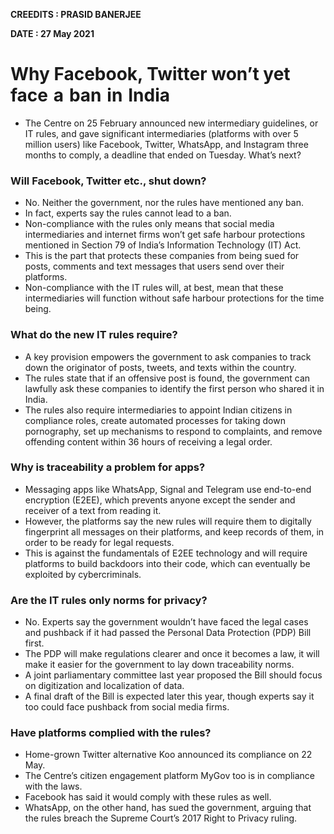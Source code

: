 **CREEDITS : PRASID BANERJEE**

**DATE : 27 May 2021**

# Why Facebook, Twitter won’t yet face  a  ban  in  India
- The Centre on 25 February announced new intermediary guidelines, or IT rules, and gave significant intermediaries (platforms with over 5 million users) like Facebook, Twitter, WhatsApp, and Instagram three months to comply, a deadline that ended on Tuesday. What’s next?

### Will Facebook, Twitter etc., shut down?
- No. Neither the government, nor the rules have mentioned any ban.
- In fact, experts say the rules cannot lead to a ban.
- Non-compliance with the rules only means that social media intermediaries and internet firms won’t get safe harbour protections mentioned in Section 79 of India’s Information Technology (IT) Act.
- This is the part that protects these companies from being sued for posts, comments and text messages that users send over their platforms.
- Non-compliance with the IT rules will, at best, mean that these intermediaries will function without safe harbour protections for the time being.

### What do the new IT rules require?
- A key provision empowers the government to ask companies to track down the originator of posts, tweets, and texts within the country.
- The rules state that if an offensive post is found, the government can lawfully ask these companies to identify the first person who shared it in India.
- The rules also require intermediaries to appoint Indian citizens in compliance roles, create automated processes for taking down pornography, set up mechanisms to respond to complaints, and remove offending content within 36 hours of receiving a legal order.

### Why is traceability a problem for apps?
- Messaging apps like WhatsApp, Signal and Telegram use end-to-end encryption (E2EE), which prevents anyone except the sender and receiver of a text from reading it.
- However, the platforms say the new rules will require them to digitally fingerprint all messages on their platforms, and keep records of them, in order to be ready for legal requests.
- This is against the fundamentals of E2EE technology and will require platforms to build backdoors into their code, which can eventually be exploited by cybercriminals.

### Are the IT rules only norms for privacy?
- No. Experts say the government wouldn’t have faced the legal cases and pushback if it had passed the Personal Data Protection (PDP) Bill first.
- The PDP will make regulations clearer and once it becomes a law, it will make it easier for the government to lay down traceability norms.
- A joint parliamentary committee last year proposed the Bill should focus on digitization and localization of data.
- A final draft of the Bill is expected later this year, though experts say it too could face pushback from social media firms.

### Have platforms complied with the rules?
- Home-grown Twitter alternative Koo announced its compliance on 22 May.
- The Centre’s citizen engagement platform MyGov too is in compliance with the laws.
- Facebook has said it would comply with these rules as well.
- WhatsApp, on the other hand, has sued the government, arguing that the rules breach the Supreme Court’s 2017 Right to Privacy ruling.
